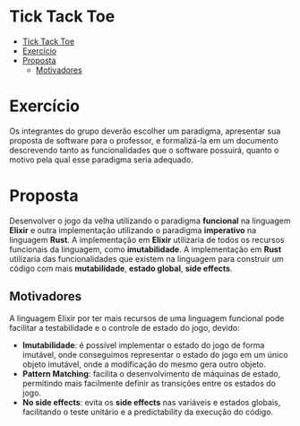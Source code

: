 
# Tick Tack Toe

<!-- TOC -->
* [Tick Tack Toe](#tick-tack-toe)
* [Exercício](#exercício)
* [Proposta](#proposta)
  * [Motivadores](#motivadores)
<!-- TOC -->

# Exercício

Os integrantes do grupo deverão escolher um paradigma, apresentar sua
proposta de software para o professor, e formalizá-la em um documento descrevendo tanto as
funcionalidades que o software possuirá, quanto o motivo pela qual esse paradigma seria
adequado.


# Proposta

Desenvolver o jogo da velha utilizando o paradigma **funcional** na linguagem **Elixir** e outra implementação utilizando o paradigma **imperativo** na linguagem **Rust**.
A implementação em **Elixir** utilizaria de todos os recursos funcionais da linguagem, como **imutabilidade**.
A implementação em **Rust** utilizaria das funcionalidades que existem na linguagem para construir um código com mais **mutabilidade**, **estado global**, **side effects**.

## Motivadores

A linguagem Elixir por ter mais recursos de uma linguagem funcional pode facilitar a testabilidade e o controle de estado do jogo, devido:
- **Imutabilidade**: é possível implementar o estado do jogo de forma imutável, onde conseguimos representar o estado do 
jogo em um único objeto imutável, onde a modificação do mesmo gera outro objeto.
- **Pattern Matching**: facilita o desenvolvimento de máquinas de estado, permitindo mais facilmente definir as transições 
entre os estados do jogo.
- **No side effects**: evita os **side effects** nas variáveis e estados globais, facilitando o teste unitário e a predictability da execução do código.

